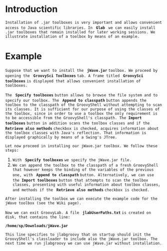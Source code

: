 # Introduction #

`Installation of .jar toolboxes is very important and allows convenient access to Java scientific libraries. In ` **`Glab`** ` we can easily install .jar toolboxes that remain installed for later working sessions. We illustrate installation of a toolbox by means of an example.`


# Example #

`Suppose that we want to install the ` **`jWave.jar`** `toolbox. We proceed by opening the ` **`GroovySci Toolboxes`** `tab. A frame titled ` **`GroovySci toolboxes`** `is displayed that allows convenient installation of toolboxes.`

`The ` **`Specify toolboxes`** `button allows to browse the file system and to specify our toolbox. The ` **`Append to classpath`** `button appends the toolbox to the classpath of the GroovyShell without attempting to scan its classes. It is sufficient for our purpose of using the classes of the toolbox, since in order to use a toolbox the only requirement is to be accessible from the GroovyShell's classpath. The `**`Import toolboxes`** `button in addition scans the toolbox classes and if the ` **`Retrieve also methods`** `checkbox is checked, acquires information about the toolbox classes with Java's reflection. That information is displayed graphically by means of a Swing's JTree. `

`Let now proceed in installing our jWave.jar toolbox. We follow these steps: `

  1. `With ` **`Specify toolboxes`** `we specify the jWave.jar file.`
  1. `We can append the toolbox to the classpath of a fresh GroovyShell that however keeps the binding of the variables of the previous one, with ` **`Append to classpath`** `button. Alternatively, we can use the `**`Import toolboxes`** `button that attempts to scan the toolbox classes, presenting with useful information about toolbox classes, and methods if the ` **`Retrieve also methods`** `checkbox is checked.`

`After installing the toolbox we can execute the example code for the jWave toolbox (see the Wiki page). `

`Now we can exit GroovyLab. A file ` **`jlabUserPaths.txt`** `is created on disk, that contains the line: `

**`/home/sp/Downloads/jWave.jar`**

`This line specifies to jlabgroovy that on startup should init the GroovyShell's classloader to include also the jWave.jar toolbox. The next time we run jlabgroovy we can use jWave.jar without installation.`
